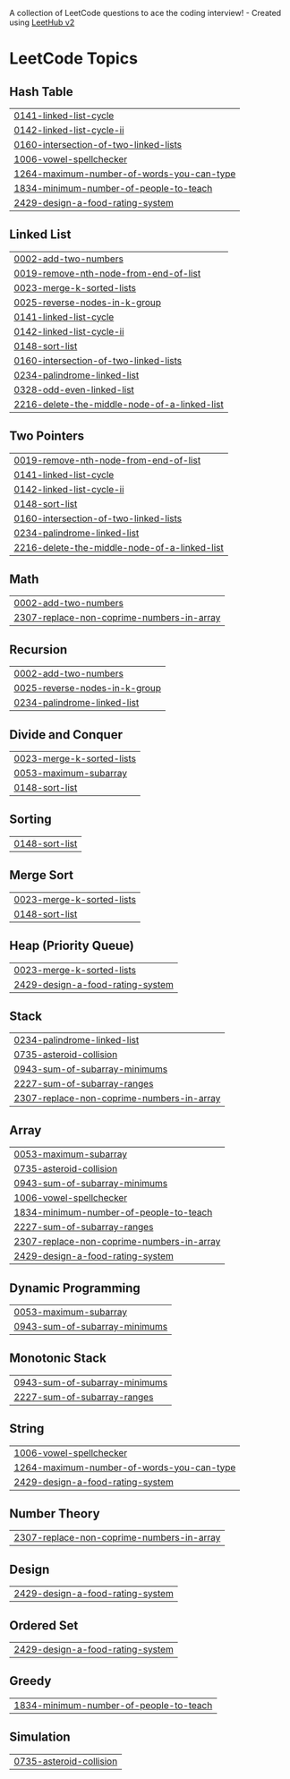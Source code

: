 A collection of LeetCode questions to ace the coding interview! - Created using [LeetHub v2](https://github.com/arunbhardwaj/LeetHub-2.0)
<!---LeetCode Topics Start-->
# LeetCode Topics
## Hash Table
|  |
| ------- |
| [0141-linked-list-cycle](https://github.com/AbhinavChaudhary11/LeetCode/tree/master/0141-linked-list-cycle) |
| [0142-linked-list-cycle-ii](https://github.com/AbhinavChaudhary11/LeetCode/tree/master/0142-linked-list-cycle-ii) |
| [0160-intersection-of-two-linked-lists](https://github.com/AbhinavChaudhary11/LeetCode/tree/master/0160-intersection-of-two-linked-lists) |
| [1006-vowel-spellchecker](https://github.com/AbhinavChaudhary11/LeetCode/tree/master/1006-vowel-spellchecker) |
| [1264-maximum-number-of-words-you-can-type](https://github.com/AbhinavChaudhary11/LeetCode/tree/master/1264-maximum-number-of-words-you-can-type) |
| [1834-minimum-number-of-people-to-teach](https://github.com/AbhinavChaudhary11/LeetCode/tree/master/1834-minimum-number-of-people-to-teach) |
| [2429-design-a-food-rating-system](https://github.com/AbhinavChaudhary11/LeetCode/tree/master/2429-design-a-food-rating-system) |
## Linked List
|  |
| ------- |
| [0002-add-two-numbers](https://github.com/AbhinavChaudhary11/LeetCode/tree/master/0002-add-two-numbers) |
| [0019-remove-nth-node-from-end-of-list](https://github.com/AbhinavChaudhary11/LeetCode/tree/master/0019-remove-nth-node-from-end-of-list) |
| [0023-merge-k-sorted-lists](https://github.com/AbhinavChaudhary11/LeetCode/tree/master/0023-merge-k-sorted-lists) |
| [0025-reverse-nodes-in-k-group](https://github.com/AbhinavChaudhary11/LeetCode/tree/master/0025-reverse-nodes-in-k-group) |
| [0141-linked-list-cycle](https://github.com/AbhinavChaudhary11/LeetCode/tree/master/0141-linked-list-cycle) |
| [0142-linked-list-cycle-ii](https://github.com/AbhinavChaudhary11/LeetCode/tree/master/0142-linked-list-cycle-ii) |
| [0148-sort-list](https://github.com/AbhinavChaudhary11/LeetCode/tree/master/0148-sort-list) |
| [0160-intersection-of-two-linked-lists](https://github.com/AbhinavChaudhary11/LeetCode/tree/master/0160-intersection-of-two-linked-lists) |
| [0234-palindrome-linked-list](https://github.com/AbhinavChaudhary11/LeetCode/tree/master/0234-palindrome-linked-list) |
| [0328-odd-even-linked-list](https://github.com/AbhinavChaudhary11/LeetCode/tree/master/0328-odd-even-linked-list) |
| [2216-delete-the-middle-node-of-a-linked-list](https://github.com/AbhinavChaudhary11/LeetCode/tree/master/2216-delete-the-middle-node-of-a-linked-list) |
## Two Pointers
|  |
| ------- |
| [0019-remove-nth-node-from-end-of-list](https://github.com/AbhinavChaudhary11/LeetCode/tree/master/0019-remove-nth-node-from-end-of-list) |
| [0141-linked-list-cycle](https://github.com/AbhinavChaudhary11/LeetCode/tree/master/0141-linked-list-cycle) |
| [0142-linked-list-cycle-ii](https://github.com/AbhinavChaudhary11/LeetCode/tree/master/0142-linked-list-cycle-ii) |
| [0148-sort-list](https://github.com/AbhinavChaudhary11/LeetCode/tree/master/0148-sort-list) |
| [0160-intersection-of-two-linked-lists](https://github.com/AbhinavChaudhary11/LeetCode/tree/master/0160-intersection-of-two-linked-lists) |
| [0234-palindrome-linked-list](https://github.com/AbhinavChaudhary11/LeetCode/tree/master/0234-palindrome-linked-list) |
| [2216-delete-the-middle-node-of-a-linked-list](https://github.com/AbhinavChaudhary11/LeetCode/tree/master/2216-delete-the-middle-node-of-a-linked-list) |
## Math
|  |
| ------- |
| [0002-add-two-numbers](https://github.com/AbhinavChaudhary11/LeetCode/tree/master/0002-add-two-numbers) |
| [2307-replace-non-coprime-numbers-in-array](https://github.com/AbhinavChaudhary11/LeetCode/tree/master/2307-replace-non-coprime-numbers-in-array) |
## Recursion
|  |
| ------- |
| [0002-add-two-numbers](https://github.com/AbhinavChaudhary11/LeetCode/tree/master/0002-add-two-numbers) |
| [0025-reverse-nodes-in-k-group](https://github.com/AbhinavChaudhary11/LeetCode/tree/master/0025-reverse-nodes-in-k-group) |
| [0234-palindrome-linked-list](https://github.com/AbhinavChaudhary11/LeetCode/tree/master/0234-palindrome-linked-list) |
## Divide and Conquer
|  |
| ------- |
| [0023-merge-k-sorted-lists](https://github.com/AbhinavChaudhary11/LeetCode/tree/master/0023-merge-k-sorted-lists) |
| [0053-maximum-subarray](https://github.com/AbhinavChaudhary11/LeetCode/tree/master/0053-maximum-subarray) |
| [0148-sort-list](https://github.com/AbhinavChaudhary11/LeetCode/tree/master/0148-sort-list) |
## Sorting
|  |
| ------- |
| [0148-sort-list](https://github.com/AbhinavChaudhary11/LeetCode/tree/master/0148-sort-list) |
## Merge Sort
|  |
| ------- |
| [0023-merge-k-sorted-lists](https://github.com/AbhinavChaudhary11/LeetCode/tree/master/0023-merge-k-sorted-lists) |
| [0148-sort-list](https://github.com/AbhinavChaudhary11/LeetCode/tree/master/0148-sort-list) |
## Heap (Priority Queue)
|  |
| ------- |
| [0023-merge-k-sorted-lists](https://github.com/AbhinavChaudhary11/LeetCode/tree/master/0023-merge-k-sorted-lists) |
| [2429-design-a-food-rating-system](https://github.com/AbhinavChaudhary11/LeetCode/tree/master/2429-design-a-food-rating-system) |
## Stack
|  |
| ------- |
| [0234-palindrome-linked-list](https://github.com/AbhinavChaudhary11/LeetCode/tree/master/0234-palindrome-linked-list) |
| [0735-asteroid-collision](https://github.com/AbhinavChaudhary11/LeetCode/tree/master/0735-asteroid-collision) |
| [0943-sum-of-subarray-minimums](https://github.com/AbhinavChaudhary11/LeetCode/tree/master/0943-sum-of-subarray-minimums) |
| [2227-sum-of-subarray-ranges](https://github.com/AbhinavChaudhary11/LeetCode/tree/master/2227-sum-of-subarray-ranges) |
| [2307-replace-non-coprime-numbers-in-array](https://github.com/AbhinavChaudhary11/LeetCode/tree/master/2307-replace-non-coprime-numbers-in-array) |
## Array
|  |
| ------- |
| [0053-maximum-subarray](https://github.com/AbhinavChaudhary11/LeetCode/tree/master/0053-maximum-subarray) |
| [0735-asteroid-collision](https://github.com/AbhinavChaudhary11/LeetCode/tree/master/0735-asteroid-collision) |
| [0943-sum-of-subarray-minimums](https://github.com/AbhinavChaudhary11/LeetCode/tree/master/0943-sum-of-subarray-minimums) |
| [1006-vowel-spellchecker](https://github.com/AbhinavChaudhary11/LeetCode/tree/master/1006-vowel-spellchecker) |
| [1834-minimum-number-of-people-to-teach](https://github.com/AbhinavChaudhary11/LeetCode/tree/master/1834-minimum-number-of-people-to-teach) |
| [2227-sum-of-subarray-ranges](https://github.com/AbhinavChaudhary11/LeetCode/tree/master/2227-sum-of-subarray-ranges) |
| [2307-replace-non-coprime-numbers-in-array](https://github.com/AbhinavChaudhary11/LeetCode/tree/master/2307-replace-non-coprime-numbers-in-array) |
| [2429-design-a-food-rating-system](https://github.com/AbhinavChaudhary11/LeetCode/tree/master/2429-design-a-food-rating-system) |
## Dynamic Programming
|  |
| ------- |
| [0053-maximum-subarray](https://github.com/AbhinavChaudhary11/LeetCode/tree/master/0053-maximum-subarray) |
| [0943-sum-of-subarray-minimums](https://github.com/AbhinavChaudhary11/LeetCode/tree/master/0943-sum-of-subarray-minimums) |
## Monotonic Stack
|  |
| ------- |
| [0943-sum-of-subarray-minimums](https://github.com/AbhinavChaudhary11/LeetCode/tree/master/0943-sum-of-subarray-minimums) |
| [2227-sum-of-subarray-ranges](https://github.com/AbhinavChaudhary11/LeetCode/tree/master/2227-sum-of-subarray-ranges) |
## String
|  |
| ------- |
| [1006-vowel-spellchecker](https://github.com/AbhinavChaudhary11/LeetCode/tree/master/1006-vowel-spellchecker) |
| [1264-maximum-number-of-words-you-can-type](https://github.com/AbhinavChaudhary11/LeetCode/tree/master/1264-maximum-number-of-words-you-can-type) |
| [2429-design-a-food-rating-system](https://github.com/AbhinavChaudhary11/LeetCode/tree/master/2429-design-a-food-rating-system) |
## Number Theory
|  |
| ------- |
| [2307-replace-non-coprime-numbers-in-array](https://github.com/AbhinavChaudhary11/LeetCode/tree/master/2307-replace-non-coprime-numbers-in-array) |
## Design
|  |
| ------- |
| [2429-design-a-food-rating-system](https://github.com/AbhinavChaudhary11/LeetCode/tree/master/2429-design-a-food-rating-system) |
## Ordered Set
|  |
| ------- |
| [2429-design-a-food-rating-system](https://github.com/AbhinavChaudhary11/LeetCode/tree/master/2429-design-a-food-rating-system) |
## Greedy
|  |
| ------- |
| [1834-minimum-number-of-people-to-teach](https://github.com/AbhinavChaudhary11/LeetCode/tree/master/1834-minimum-number-of-people-to-teach) |
## Simulation
|  |
| ------- |
| [0735-asteroid-collision](https://github.com/AbhinavChaudhary11/LeetCode/tree/master/0735-asteroid-collision) |
<!---LeetCode Topics End-->